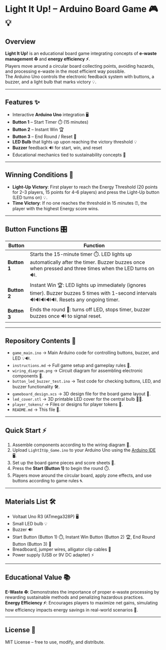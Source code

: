 # Light It Up! – Arduino Board Game 🎮💡

## Overview
**Light It Up!** is an educational board game integrating concepts of **e-waste management ♻️** and **energy efficiency ⚡**.  
Players move around a circular board collecting points, avoiding hazards, and processing e-waste in the most efficient way possible.  
The Arduino Uno controls the electronic feedback system with buttons, a buzzer, and a light bulb that marks victory 💡.

---

## Features ✨
- Interactive **Arduino Uno** integration 🖥️
- **Button 1** – Start Timer ⏱️ (15 minutes)
- **Button 2** – Instant Win 🏆
- **Button 3** – End Round / Reset 🔄
- **LED Bulb** that lights up upon reaching the victory threshold 💡
- **Buzzer** feedback 🔊 for start, win, and reset
- Educational mechanics tied to sustainability concepts 🌱

---

## Winning Conditions 🏁
- **Light-Up Victory**: First player to reach the Energy Threshold (20 points for 2–3 players, 15 points for 4–6 players) and press the Light-Up button (LED turns on) 💡.  
- **Time Victory**: If no one reaches the threshold in 15 minutes ⏰, the player with the highest Energy score wins.

---

## Button Functions 🎛️
| Button | Function |
|--------|----------|
| **Button 1** | Starts the 15-minute timer ⏱️. LED lights up automatically after the timer. Buzzer buzzes once when pressed and three times when the LED turns on 🔊. |
| **Button 2** | Instant Win 🏆: LED lights up immediately (ignores timer). Buzzer buzzes 5 times with 1-second intervals 🔊🔊🔊🔊🔊. Resets any ongoing timer. |
| **Button 3** | Ends the round 🔄: turns off LED, stops timer, buzzer buzzes once 🔊 to signal reset. |

---

## Repository Contents 📂
- `game_main.ino` → Main Arduino code for controlling buttons, buzzer, and LED 💡🔊.
- `instructions.md` → Full game setup and gameplay rules 📄.
- `wiring_diagram.png` → Circuit diagram for assembling electronic components 🔌.
- `button_led_buzzer_test.ino` → Test code for checking buttons, LED, and buzzer functionality 🛠️.
- `gameboard_design.xcs` → 3D design file for the board game layout 🎨.
- `led_cover.stl` → 3D printable LED cover for the central bulb 🖤💡.
- `player_tokens/` → Files or designs for player tokens 🎲.
- `README.md` → This file 📘.

---

## Quick Start ⚡
1. Assemble components according to the wiring diagram 🔧.
2. Upload `LightItUp_Game.ino` to your Arduino Uno using the [Arduino IDE](https://www.arduino.cc/en/software) 🖥️.
3. Set up the board game pieces and score sheets 🎲.
4. Press the **Start (Button 1)** to begin the round ⏱️.
5. Players move around the circular board, apply zone effects, and use buttons according to game rules 🌀.

---

## Materials List 🛠️
- Voltaat Uno R3 (ATmega328P) 🖥️
- Small LED bulb 💡
- Buzzer 🔊
- Start Button (Button 1) ⏱️, Instant Win Button (Button 2) 🏆, End Round Button (Button 3) 🔄
- Breadboard, jumper wires, alligator clip cables 🔌
- Power supply (USB or 9V DC adapter) ⚡

---

## Educational Value 📚
**E-Waste ♻️**: Demonstrates the importance of proper e-waste processing by rewarding sustainable methods and penalizing hazardous practices.  
**Energy Efficiency ⚡**: Encourages players to maximize net gains, simulating how efficiency impacts energy savings in real-world scenarios 🌱.

---

## License 📝
MIT License – free to use, modify, and distribute.
